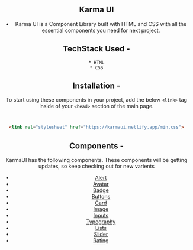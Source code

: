 <div align="center">

  
  ## Karma UI 
  
  - Karma UI is a Component Library built with HTML and CSS with all the essential components you need for next project.
  
  
  ## TechStack Used -
    * HTML
    * CSS
    
  ## Installation -
  To start using these components in your project, add the below `<link>` tag inside of your `<head>` section of the main page. 
  ```html
 
  
  <link rel="stylesheet" href="https://karmaui.netlify.app/min.css">
  ```
  
  ## Components  -
  
  KarmaUI has the following components. These components will be getting updates, so keep checking out for new varients
  
  * [Alert](https://karmaui.netlify.app/components/alert/alert.html)
  * [Avatar](https://Karmaui.netlify.app/components/avatar/avatar.html)
  * [Badge](https://Karmaui.netlify.app/components/badge/badge.html)
  * [Buttons](https://Karmaui.netlify.app/components/buttons/buttons.html)
  * [Card](https://Karmaui.netlify.app/components/card/card.html)
  * [Image](https://Karmaui.netlify.app/components/image/image.html)
  * [Inputs](https://Karmaui.netlify.app/components/inputs/inputs.html)
  * [Typography](https://Karmaui.netlify.app/components/text-utils/text-utils.html)
  * [Lists](https://Karmaui.netlify.app/components/lists/lists.html)
  * [Slider](https://Karmaui.netlify.app/components/slider/slider.html)
  * [Rating](https://Karmaui.netlify.app/components/rating/rating.html)

    

    
</div>

